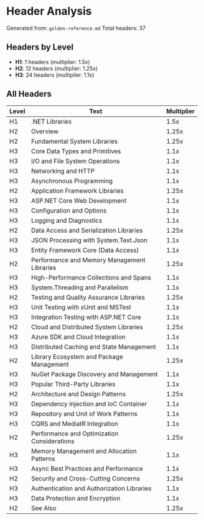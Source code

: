 # Header Analysis

Generated from: `golden-reference.md`
Total headers: 37

## Headers by Level

- **H1**: 1 headers (multiplier: 1.5x)
- **H2**: 12 headers (multiplier: 1.25x)
- **H3**: 24 headers (multiplier: 1.1x)

## All Headers

| Level | Text | Multiplier |
|-------|------|------------|
| H1 | .NET Libraries | 1.5x |
| H2 | Overview | 1.25x |
| H2 | Fundamental System Libraries | 1.25x |
| H3 | Core Data Types and Primitives | 1.1x |
| H3 | I/O and File System Operations | 1.1x |
| H3 | Networking and HTTP | 1.1x |
| H3 | Asynchronous Programming | 1.1x |
| H2 | Application Framework Libraries | 1.25x |
| H3 | ASP.NET Core Web Development | 1.1x |
| H3 | Configuration and Options | 1.1x |
| H3 | Logging and Diagnostics | 1.1x |
| H2 | Data Access and Serialization Libraries | 1.25x |
| H3 | JSON Processing with System.Text.Json | 1.1x |
| H3 | Entity Framework Core (Data Access) | 1.1x |
| H2 | Performance and Memory Management Libraries | 1.25x |
| H3 | High-Performance Collections and Spans | 1.1x |
| H3 | System.Threading and Parallelism | 1.1x |
| H2 | Testing and Quality Assurance Libraries | 1.25x |
| H3 | Unit Testing with xUnit and MSTest | 1.1x |
| H3 | Integration Testing with ASP.NET Core | 1.1x |
| H2 | Cloud and Distributed System Libraries | 1.25x |
| H3 | Azure SDK and Cloud Integration | 1.1x |
| H3 | Distributed Caching and State Management | 1.1x |
| H2 | Library Ecosystem and Package Management | 1.25x |
| H3 | NuGet Package Discovery and Management | 1.1x |
| H3 | Popular Third-Party Libraries | 1.1x |
| H2 | Architecture and Design Patterns | 1.25x |
| H3 | Dependency Injection and IoC Container | 1.1x |
| H3 | Repository and Unit of Work Patterns | 1.1x |
| H3 | CQRS and MediatR Integration | 1.1x |
| H2 | Performance and Optimization Considerations | 1.25x |
| H3 | Memory Management and Allocation Patterns | 1.1x |
| H3 | Async Best Practices and Performance | 1.1x |
| H2 | Security and Cross-Cutting Concerns | 1.25x |
| H3 | Authentication and Authorization Libraries | 1.1x |
| H3 | Data Protection and Encryption | 1.1x |
| H2 | See Also | 1.25x |
